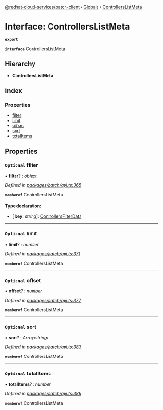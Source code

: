 [@redhat-cloud-services/patch-client](../README.md) › [Globals](../globals.md) › [ControllersListMeta](controllerslistmeta.md)

# Interface: ControllersListMeta

**`export`** 

**`interface`** ControllersListMeta

## Hierarchy

* **ControllersListMeta**

## Index

### Properties

* [filter](controllerslistmeta.md#optional-filter)
* [limit](controllerslistmeta.md#optional-limit)
* [offset](controllerslistmeta.md#optional-offset)
* [sort](controllerslistmeta.md#optional-sort)
* [totalItems](controllerslistmeta.md#optional-totalitems)

## Properties

### `Optional` filter

• **filter**? : *object*

*Defined in [packages/patch/api.ts:365](https://github.com/jiridostal/javascript-clients/blob/142d57b/packages/patch/api.ts#L365)*

**`memberof`** ControllersListMeta

#### Type declaration:

* \[ **key**: *string*\]: [ControllersFilterData](controllersfilterdata.md)

___

### `Optional` limit

• **limit**? : *number*

*Defined in [packages/patch/api.ts:371](https://github.com/jiridostal/javascript-clients/blob/142d57b/packages/patch/api.ts#L371)*

**`memberof`** ControllersListMeta

___

### `Optional` offset

• **offset**? : *number*

*Defined in [packages/patch/api.ts:377](https://github.com/jiridostal/javascript-clients/blob/142d57b/packages/patch/api.ts#L377)*

**`memberof`** ControllersListMeta

___

### `Optional` sort

• **sort**? : *Array‹string›*

*Defined in [packages/patch/api.ts:383](https://github.com/jiridostal/javascript-clients/blob/142d57b/packages/patch/api.ts#L383)*

**`memberof`** ControllersListMeta

___

### `Optional` totalItems

• **totalItems**? : *number*

*Defined in [packages/patch/api.ts:389](https://github.com/jiridostal/javascript-clients/blob/142d57b/packages/patch/api.ts#L389)*

**`memberof`** ControllersListMeta
